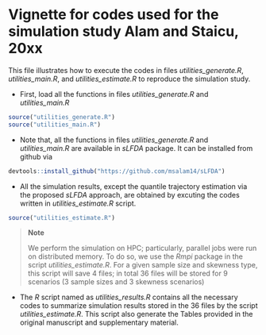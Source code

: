 # Vignette for codes used for the simulation study Alam and Staicu, 20xx

This file illustrates how to execute the codes in files
*utilities_generate.R*, *utilities_main.R*, and *utilities_estimate.R*
to reproduce the simulation study.

- First, load all the functions in files *utilities_generate.R* and
  *utilities_main.R*

``` r
source("utilities_generate.R")
source("utilities_main.R")
```

- Note that, all the functions in files *utilities_generate.R* and
  *utilities_main.R* are available in *sLFDA* package. It can be
  installed from github via

``` r
devtools::install_github("https://github.com/msalam14/sLFDA")
```

- All the simulation results, except the quantile trajectory estimation
  via the proposed *sLFDA* approach, are obtained by excuting the codes
  written in *utilities_estimate.R* script.

``` r
source("utilities_estimate.R")
```

<div>

> **Note**
>
> We perform the simulation on HPC; particularly, parallel jobs were run
> on distributed memory. To do so, we use the *Rmpi* package in the
> script *utilities_estimate.R*. For a given sample size and skewness
> type, this script will save $4$ files; in total $36$ files will be
> stored for $9$ scenarios ($3$ sample sizes and $3$ skewness scenarios)

</div>

- The *R* script named as *utilities_results.R* contains all the
  necessary codes to summarize simulation results stored in the $36$
  files by the script *utilities_estimate.R*. This script also generate
  the Tables provided in the original manuscript and supplementary
  material.
